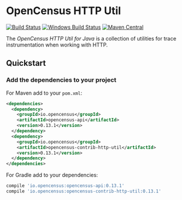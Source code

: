 # OpenCensus HTTP Util
[![Build Status][travis-image]][travis-url]
[![Windows Build Status][appveyor-image]][appveyor-url]
[![Maven Central][maven-image]][maven-url]

The *OpenCensus HTTP Util for Java* is a collection of utilities for trace instrumentation when
working with HTTP.

## Quickstart

### Add the dependencies to your project

For Maven add to your `pom.xml`:
```xml
<dependencies>
  <dependency>
    <groupId>io.opencensus</groupId>
    <artifactId>opencensus-api</artifactId>
    <version>0.13.1</version>
  </dependency>
  <dependency>
    <groupId>io.opencensus</groupId>
    <artifactId>opencensus-contrib-http-util</artifactId>
    <version>0.13.1</version>
  </dependency>
</dependencies>
```

For Gradle add to your dependencies:
```gradle
compile 'io.opencensus:opencensus-api:0.13.1'
compile 'io.opencensus:opencensus-contrib-http-util:0.13.1'
```

[travis-image]: https://travis-ci.org/census-instrumentation/opencensus-java.svg?branch=master
[travis-url]: https://travis-ci.org/census-instrumentation/opencensus-java
[appveyor-image]: https://ci.appveyor.com/api/projects/status/hxthmpkxar4jq4be/branch/master?svg=true
[appveyor-url]: https://ci.appveyor.com/project/opencensusjavateam/opencensus-java/branch/master
[maven-image]: https://maven-badges.herokuapp.com/maven-central/io.opencensus/opencensus-contrib-grpc-util/badge.svg
[maven-url]: https://maven-badges.herokuapp.com/maven-central/io.opencensus/opencensus-contrib-grpc-util
[grpc-url]: https://github.com/grpc/grpc-java
